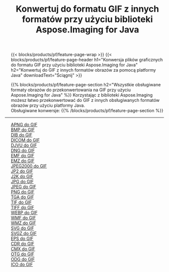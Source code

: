 ﻿---
title: Konwertuj do formatu GIF z innych formatów przy użyciu biblioteki Aspose.Imaging for Java 
weight: 3920
url: /pl/java/conversion/to/gif 
lang: pl
langdirlevel: 2
locales: zh-hans,ja,it,ru,de,es,fr,nl,id,lt,pl,pt,vi,tr,ko,zh-hant,ar,hi,th,sv,cs,uk,he
description: Za pomocą Aspose.Imaging możesz konwertować do GIF z innych formatów przy użyciu Javy
---

{{< blocks/products/pf/feature-page-wrap >}}
{{< blocks/products/pf/feature-page-header h1="Konwersja plików graficznych do formatu GIF przy użyciu biblioteki Aspose.Imaging for Java" h2="Konwertuj do GIF z innych formatów obrazów za pomocą platformy Java" downloadText="Ściągnij" >}}


{{% blocks/products/pf/feature-page-section  h2="Wszystkie obsługiwane formaty obrazów do przekonwertowania na GIF przy użyciu Aspose.Imaging for Java" %}}
Korzystając z biblioteki Aspose.Imaging możesz łatwo przekonwertować do GIF z innych obsługiwanych formatów obrazów przy użyciu platformy Java.
<br/>
Obsługiwane konwersje:
{{% /blocks/products/pf/feature-page-section %}}
<div class="container-fluid productfamilypage bg-gray">
    <div class="convertypes bg-gray agp-content section">
        <div class="container">
		<hr style="margin-left:-20px;"/>
		<div class="row other-converters">
		    <div class='col-md-2 other-converter remove-lp remove-rp'><a href="/imaging/pl/java/conversion/apng-to-gif" >APNG do GIF</a></div>
<div class='col-md-2 other-converter remove-lp remove-rp'><a href="/imaging/pl/java/conversion/bmp-to-gif" >BMP do GIF</a></div>
<div class='col-md-2 other-converter remove-lp remove-rp'><a href="/imaging/pl/java/conversion/dib-to-gif" >DIB do GIF</a></div>
<div class='col-md-2 other-converter remove-lp remove-rp'><a href="/imaging/pl/java/conversion/dicom-to-gif" >DICOM do GIF</a></div>
<div class='col-md-2 other-converter remove-lp remove-rp'><a href="/imaging/pl/java/conversion/djvu-to-gif" >DJVU do GIF</a></div>
<div class='col-md-2 other-converter remove-lp remove-rp'><a href="/imaging/pl/java/conversion/dng-to-gif" >DNG do GIF</a></div>
<div class='col-md-2 other-converter remove-lp remove-rp'><a href="/imaging/pl/java/conversion/emf-to-gif" >EMF do GIF</a></div>
<div class='col-md-2 other-converter remove-lp remove-rp'><a href="/imaging/pl/java/conversion/emz-to-gif" >EMZ do GIF</a></div>
<div class='col-md-2 other-converter remove-lp remove-rp'><a href="/imaging/pl/java/conversion/jpeg2000-to-gif" >JPEG2000 do GIF</a></div>
<div class='col-md-2 other-converter remove-lp remove-rp'><a href="/imaging/pl/java/conversion/jp2-to-gif" >JP2 do GIF</a></div>
<div class='col-md-2 other-converter remove-lp remove-rp'><a href="/imaging/pl/java/conversion/j2k-to-gif" >J2K do GIF</a></div>
<div class='col-md-2 other-converter remove-lp remove-rp'><a href="/imaging/pl/java/conversion/jpg-to-gif" >JPG do GIF</a></div>
<div class='col-md-2 other-converter remove-lp remove-rp'><a href="/imaging/pl/java/conversion/jpeg-to-gif" >JPEG do GIF</a></div>
<div class='col-md-2 other-converter remove-lp remove-rp'><a href="/imaging/pl/java/conversion/png-to-gif" >PNG do GIF</a></div>
<div class='col-md-2 other-converter remove-lp remove-rp'><a href="/imaging/pl/java/conversion/tga-to-gif" >TGA do GIF</a></div>
<div class='col-md-2 other-converter remove-lp remove-rp'><a href="/imaging/pl/java/conversion/tif-to-gif" >TIF do GIF</a></div>
<div class='col-md-2 other-converter remove-lp remove-rp'><a href="/imaging/pl/java/conversion/tiff-to-gif" >TIFF do GIF</a></div>
<div class='col-md-2 other-converter remove-lp remove-rp'><a href="/imaging/pl/java/conversion/webp-to-gif" >WEBP do GIF</a></div>
<div class='col-md-2 other-converter remove-lp remove-rp'><a href="/imaging/pl/java/conversion/wmf-to-gif" >WMF do GIF</a></div>
<div class='col-md-2 other-converter remove-lp remove-rp'><a href="/imaging/pl/java/conversion/wmz-to-gif" >WMZ do GIF</a></div>
<div class='col-md-2 other-converter remove-lp remove-rp'><a href="/imaging/pl/java/conversion/svg-to-gif" >SVG do GIF</a></div>
<div class='col-md-2 other-converter remove-lp remove-rp'><a href="/imaging/pl/java/conversion/svgz-to-gif" >SVGZ do GIF</a></div>
<div class='col-md-2 other-converter remove-lp remove-rp'><a href="/imaging/pl/java/conversion/eps-to-gif" >EPS do GIF</a></div>
<div class='col-md-2 other-converter remove-lp remove-rp'><a href="/imaging/pl/java/conversion/cdr-to-gif" >CDR do GIF</a></div>
<div class='col-md-2 other-converter remove-lp remove-rp'><a href="/imaging/pl/java/conversion/cmx-to-gif" >CMX do GIF</a></div>
<div class='col-md-2 other-converter remove-lp remove-rp'><a href="/imaging/pl/java/conversion/otg-to-gif" >OTG do GIF</a></div>
<div class='col-md-2 other-converter remove-lp remove-rp'><a href="/imaging/pl/java/conversion/odg-to-gif" >ODG do GIF</a></div>
<div class='col-md-2 other-converter remove-lp remove-rp'><a href="/imaging/pl/java/conversion/ico-to-gif" >ICO do GIF</a></div>
                </div>
        </div>
    </div>
</div>
<br/>


